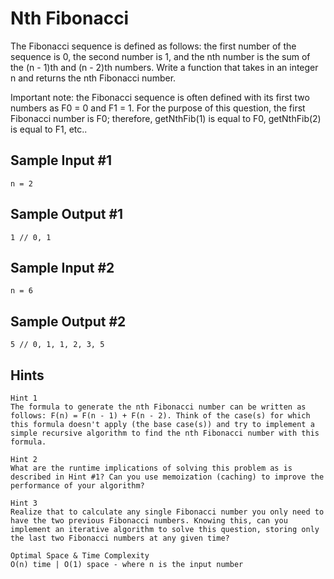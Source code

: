 # Nth Fibonacci

The Fibonacci sequence is defined as follows: the first number of the sequence is 0, the second number is 1, and the nth number is the sum of the (n - 1)th and (n - 2)th numbers. Write a function that takes in an integer n and returns the nth Fibonacci number.

Important note: the Fibonacci sequence is often defined with its first two numbers as F0 = 0 and F1 = 1. For the purpose of this question, the first Fibonacci number is F0; therefore, getNthFib(1) is equal to F0, getNthFib(2) is equal to F1, etc..

## Sample Input #1

```
n = 2
```

## Sample Output #1

```
1 // 0, 1
```

## Sample Input #2

```
n = 6
```

## Sample Output #2

```
5 // 0, 1, 1, 2, 3, 5
```


## Hints

```
Hint 1
The formula to generate the nth Fibonacci number can be written as follows: F(n) = F(n - 1) + F(n - 2). Think of the case(s) for which this formula doesn't apply (the base case(s)) and try to implement a simple recursive algorithm to find the nth Fibonacci number with this formula.
```

```
Hint 2
What are the runtime implications of solving this problem as is described in Hint #1? Can you use memoization (caching) to improve the performance of your algorithm?
```

```
Hint 3
Realize that to calculate any single Fibonacci number you only need to have the two previous Fibonacci numbers. Knowing this, can you implement an iterative algorithm to solve this question, storing only the last two Fibonacci numbers at any given time?
```

```
Optimal Space & Time Complexity
O(n) time | O(1) space - where n is the input number
```
